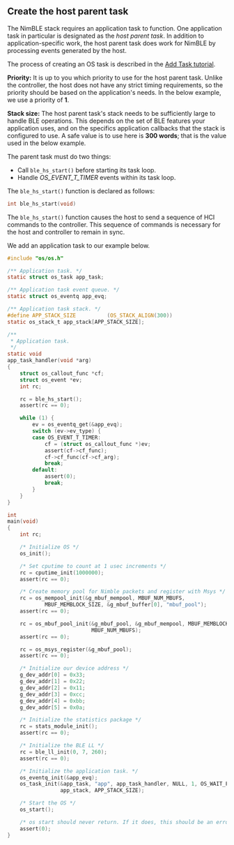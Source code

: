 ## Create the host parent task

The NimBLE stack requires an application task to function.  One application
task in particular is designated as the *host parent task*.  In addition to
application-specific work, the host parent task does work for NimBLE by
processing events generated by the host.

The process of creating an OS task is described in the [Add Task
tutorial](../../../../os/tutorials/event_queue/).

**Priority:**
It is up to you which priority to use for the host parent task.  Unlike the
controller, the host does not have any strict timing requirements, so the
priority should be based on the application's needs.  In the below example, we
use a priority of **1**.

**Stack size:**
The host parent task's stack needs to be sufficiently large to handle BLE
operations.  This depends on the set of BLE features your application uses, and
on the specifics application callbacks that the stack is configured to use.  A
safe value is to use here is **300 words**; that is the value used in the below
example.

The parent task must do two things:

* Call `ble_hs_start()` before starting its task loop.
* Handle *OS_EVENT_T_TIMER* events within its task loop.

The `ble_hs_start()` function is declared as follows:

```c
int ble_hs_start(void)
```

The `ble_hs_start()` function causes the host to send a sequence of HCI
commands to the controller.  This sequence of commands is necessary for the
host and controller to remain in sync.

We add an application task to our example below.

```c hl_lines="1 3 4 6 7 9 10 11 13 14 15 16 17 18 19 20 21 23 24 26 27 28 29 30 31 32 33 34 35 36 37 38 39 81 82 83 84 85"
#include "os/os.h"

/** Application task. */
static struct os_task app_task;

/** Application task event queue. */
static struct os_eventq app_evq;

/** Application task stack. */
#define APP_STACK_SIZE          (OS_STACK_ALIGN(300))
static os_stack_t app_stack[APP_STACK_SIZE];

/**
 * Application task.
 */
static void
app_task_handler(void *arg)
{
    struct os_callout_func *cf;
    struct os_event *ev;
    int rc;

    rc = ble_hs_start();
    assert(rc == 0);

    while (1) {
        ev = os_eventq_get(&app_evq);
        switch (ev->ev_type) {
        case OS_EVENT_T_TIMER:
            cf = (struct os_callout_func *)ev;
            assert(cf->cf_func);
            cf->cf_func(cf->cf_arg);
            break;
        default:
            assert(0);
            break;
        }
    }
}

int
main(void)
{
	int rc;

    /* Initialize OS */
    os_init();

    /* Set cputime to count at 1 usec increments */
    rc = cputime_init(1000000);
    assert(rc == 0);

    /* Create memory pool for Nimble packets and register with Msys */
    rc = os_mempool_init(&g_mbuf_mempool, MBUF_NUM_MBUFS,
            MBUF_MEMBLOCK_SIZE, &g_mbuf_buffer[0], "mbuf_pool");
    assert(rc == 0);

    rc = os_mbuf_pool_init(&g_mbuf_pool, &g_mbuf_mempool, MBUF_MEMBLOCK_SIZE,
                           MBUF_NUM_MBUFS);
    assert(rc == 0);

    rc = os_msys_register(&g_mbuf_pool);
    assert(rc == 0);

    /* Initialize our device address */
    g_dev_addr[0] = 0x33;
    g_dev_addr[1] = 0x22;
    g_dev_addr[2] = 0x11;
    g_dev_addr[3] = 0xcc;
    g_dev_addr[4] = 0xbb;
    g_dev_addr[5] = 0x0a;

	/* Initialize the statistics package */
    rc = stats_module_init();
    assert(rc == 0);

    /* Initialize the BLE LL */
    rc = ble_ll_init(0, 7, 260);
    assert(rc == 0);

    /* Initialize the application task. */
    os_eventq_init(&app_evq);
    os_task_init(&app_task, "app", app_task_handler, NULL, 1, OS_WAIT_FOREVER,
                 app_stack, APP_STACK_SIZE);

    /* Start the OS */
    os_start();

    /* os start should never return. If it does, this should be an error */
    assert(0);
}
```
